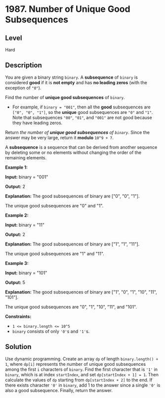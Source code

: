 # 1987. Number of Unique Good Subsequences
## Level
Hard

## Description
You are given a binary string `binary`. A **subsequence** of `binary` is considered **good** if it is **not empty** and has **no leading zeros** (with the exception of `"0"`).

Find the number of **unique good subsequences** of `binary`.

* For example, if `binary = "001"`, then all the **good** subsequences are `["0", "0", "1"]`, so the **unique** good subsequences are `"0"` and `"1"`. Note that subsequences `"00"`, `"01"`, and `"001"` are not good because they have leading zeros.

Return *the number of **unique good subsequences** of `binary`*. Since the answer may be very large, return it **modulo** `10^9 + 7`.

A **subsequence** is a sequence that can be derived from another sequence by deleting some or no elements without changing the order of the remaining elements.

**Example 1:**

**Input:** binary = "001"

**Output:** 2

**Explanation:** The good subsequences of binary are ["0", "0", "1"].

The unique good subsequences are "0" and "1".

**Example 2:**

**Input:** binary = "11"

**Output:** 2

**Explanation:** The good subsequences of binary are ["1", "1", "11"].

The unique good subsequences are "1" and "11".

**Example 3:**

**Input:** binary = "101"

**Output:** 5

**Explanation:** The good subsequences of binary are ["1", "0", "1", "10", "11", "101"].

The unique good subsequences are "0", "1", "10", "11", and "101".

**Constraints:**

* `1 <= binary.length <= 10^5`
* `binary` consists of only `'0'`s and `'1'`s.

## Solution
Use dynamic programming. Create an array `dp` of length `binary.length() + 1`, where `dp[i]` represents the number of unique good subsequences among the first `i` characters of `binary`. Find the first character that is `'1'` in `binary`, which is at index `startIndex`, and set `dp[startIndex + 1] = 1`. Then calculate the values of `dp` starting from `dp[startIndex + 2]` to the end. If there exists character `'0'` in `binary`, add 1 to the answer since a single `'0'` is also a good subsequence. Finally, return the answer.
